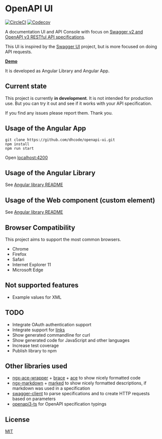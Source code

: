 # OpenAPI UI

[![CircleCI](https://img.shields.io/circleci/build/gh/dhcode/openapi-ui.svg)](https://circleci.com/gh/dhcode/openapi-ui)
[![Codecov](https://img.shields.io/codecov/c/github/dhcode/openapi-ui.svg)](https://codecov.io/gh/dhcode/openapi-ui)

A documentation UI and API Console with focus on [Swagger v2 and OpenAPI v3 RESTful API specifications](https://swagger.io/specification/).

This UI is inspired by the [Swagger UI](https://github.com/swagger-api/swagger-ui) project, but is more focused on doing API requests.

**[Demo](https://dhcode.github.io/openapi-ui/)**

It is developed as Angular Library and Angular App.

## Current state

This project is currently **in development**. It is not intended for production use.
But you can try it out and see if it works with your API specification.

If you find any issues please report them. Thank you.

## Usage of the Angular App

    git clone https://github.com/dhcode/openapi-ui.git
    npm install
    npm run start

Open [localhost:4200](http://localhost:4200)

## Usage of the Angular Library

See [Angular library README](projects/openapi-viewer/README.md)

## Usage of the Web component (custom element)

See [Angular library README](projects/openapi-viewer-element/)




## Browser Compatibility

This project aims to support the most common browsers.

* Chrome
* Firefox
* Safari
* Internet Explorer 11
* Microsoft Edge

## Not supported features

* Example values for XML

## TODO

* Integrate OAuth authentication support
* Integrate support for [links](https://github.com/OAI/OpenAPI-Specification/blob/master/versions/3.0.2.md#linkObject)
* Show generated commandline for curl
* Show generated code for JavaScript and other languages
* Increase test coverage
* Publish library to npm

## Other libraries used

* [ngx-ace-wrapper](https://github.com/zefoy/ngx-ace-wrapper) + [brace](https://github.com/thlorenz/brace) + [ace](https://github.com/ajaxorg/ace) to show nicely formatted code
* [ngx-markdown](https://github.com/jfcere/ngx-markdown) + [marked](https://github.com/markedjs/marked) to show nicely formatted descriptions, if markdown was used in a specification
* [swagger-client](https://github.com/swagger-api/swagger-js) to parse specifications and to create HTTP requests based on parameters
* [openapi3-ts](https://github.com/metadevpro/openapi3-ts) for OpenAPI specification typings

## License

[MIT](LICENSE)
